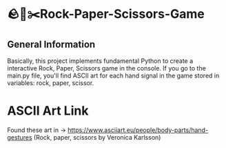 # 🪨📃✂️Rock-Paper-Scissors-Game

## General Information
Basically, this project implements fundamental Python to create a interactive Rock, Paper, Scissors game in the console. 
If you go to the main.py file, you'll find ASCII art for each hand signal in the game stored in variables: rock, paper, scissor.

# ASCII Art Link
Found these art in -> https://www.asciiart.eu/people/body-parts/hand-gestures
(Rock, paper, scissors by Veronica Karlsson)



